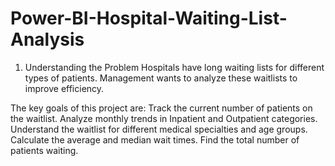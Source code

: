 # Power-BI-Hospital-Waiting-List-Analysis
1. Understanding the Problem
Hospitals have long waiting lists for different types of patients. Management wants to analyze these waitlists to improve efficiency.

The key goals of this project are:
Track the current number of patients on the waitlist.
Analyze monthly trends in Inpatient and Outpatient categories.
Understand the waitlist for different medical specialties and age groups.
Calculate the average and median wait times.
Find the total number of patients waiting.
